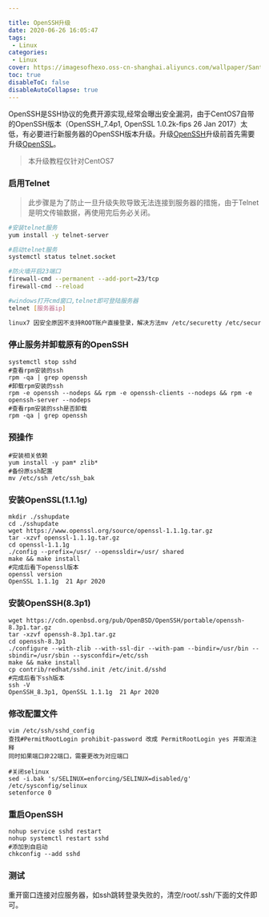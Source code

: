 ```yaml
---

title: OpenSSH升级
date: 2020-06-26 16:05:47
tags:
 - Linux
categories:
 - Linux
cover: https://imagesofhexo.oss-cn-shanghai.aliyuncs.com/wallpaper/SantaCruzRiver_ZH-CN0935957996_1920x1080.jpg
toc: true
disableToC: false
disableAutoCollapse: true
---
```


OpenSSH是SSH协议的免费开源实现,经常会曝出安全漏洞，由于CentOS7自带的OpenSSH版本（OpenSSH_7.4p1, OpenSSL 1.0.2k-fips  26 Jan 2017）太低，有必要进行新服务器的OpenSSH版本升级。升级[OpenSSH](https://cdn.openbsd.org/pub/OpenBSD/OpenSSH/portable/)升级前首先需要升级[OpenSSL](https://www.openssl.org/source/)。

<!--more-->



> 本升级教程仅针对CentOS7

### 启用Telnet

> 此步骤是为了防止一旦升级失败导致无法连接到服务器的措施，由于Telnet是明文传输数据，再使用完后务必关闭。

```bash
#安装telnet服务
yum install -y telnet-server

#启动telnet服务
systemctl status telnet.socket

#防火墙开启23端口
firewall-cmd --permanent --add-port=23/tcp
firewall-cmd --reload

#windows打开cmd窗口,telnet即可登陆服务器
telnet [服务器ip]

linux7 因安全原因不支持ROOT账户直接登录，解决方法mv /etc/securetty /etc/securetty_bak
```



### 停止服务并卸载原有的OpenSSH

```shell
systemctl stop sshd
#查看rpm安装的ssh
rpm -qa | grep openssh
#卸载rpm安装的ssh
rpm -e openssh --nodeps && rpm -e openssh-clients --nodeps && rpm -e openssh-server --nodeps
#查看rpm安装的ssh是否卸载
rpm -qa | grep openssh         
```



### 预操作

```shell
#安装相关依赖
yum install -y pam* zlib*
#备份原ssh配置
mv /etc/ssh /etc/ssh_bak
```



### 安装OpenSSL(1.1.1g)

```shell
mkdir ./sshupdate
cd ./sshupdate
wget https://www.openssl.org/source/openssl-1.1.1g.tar.gz
tar -xzvf openssl-1.1.1g.tar.gz
cd openssl-1.1.1g
./config --prefix=/usr/ --openssldir=/usr/ shared
make && make install
#完成后看下openssl版本
openssl version
OpenSSL 1.1.1g  21 Apr 2020
```



### 安装OpenSSH(8.3p1)

```shell
wget https://cdn.openbsd.org/pub/OpenBSD/OpenSSH/portable/openssh-8.3p1.tar.gz
tar -xzvf openssh-8.3p1.tar.gz
cd openssh-8.3p1
./configure --with-zlib --with-ssl-dir --with-pam --bindir=/usr/bin --sbindir=/usr/sbin --sysconfdir=/etc/ssh
make && make install
cp contrib/redhat/sshd.init /etc/init.d/sshd
#完成后看下ssh版本
ssh -V
OpenSSH_8.3p1, OpenSSL 1.1.1g  21 Apr 2020
```



### 修改配置文件

```shell
vim /etc/ssh/sshd_config
查找#PermitRootLogin prohibit-password 改成 PermitRootLogin yes 并取消注释
同时如果端口非22端口，需要更改为对应端口

#关闭selinux
sed -i.bak 's/SELINUX=enforcing/SELINUX=disabled/g' /etc/sysconfig/selinux
setenforce 0
```



### 重启OpenSSH

```
nohup service sshd restart
nohup systemctl restart sshd
#添加到自启动
chkconfig --add sshd
```



### 测试

重开窗口连接对应服务器，如ssh跳转登录失败的，清空/root/.ssh/下面的文件即可。

